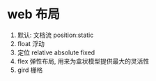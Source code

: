 # web 布局

1. 默认: 文档流 position:static
2. float 浮动 
3. 定位 relative absolute fixed
4. flex 弹性布局, 用来为盒状模型提供最大的灵活性
5. gird 栅格